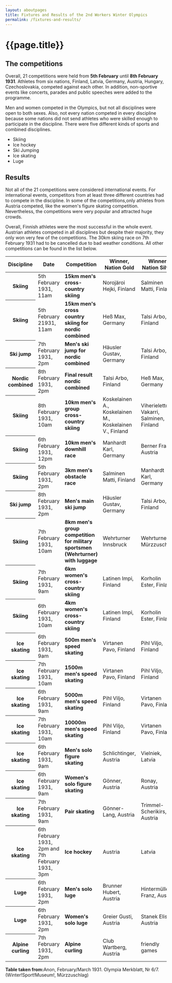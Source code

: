 ```yaml
---
layout: aboutpages
title: Fixtures and Results of the 2nd Workers Winter Olympics
permalink: /fixtures-and-results/
---
```

<h1>{{page.title}}</h1>
<h2>The competitions</h2>
<div class="information">
    <p>Overall, 21 competitions were held from <b>5th February</b> until <b>8th February 1931</b>. Athletes from six nations, Finland, Latvia, Germany, Austria, Hungary, Czechoslovakia, competed against each other. In addition, non-sportive events like concerts, parades and public speeches were added to the programme.</p>
    <p>Men and women competed in the Olympics, but not all disciplines were open to both sexes. Also, not every nation competed in every discipline because some nations did not send athletes who were skilled enough to participate in the discipline. There were five different kinds of sports and combined disciplines.</p>
</div>
<div class="facts-list">
    <ul>
        <li>Skiing</li>
        <li>Ice hockey</li>
        <li>Ski Jumping</li>
        <li>Ice skating</li>
        <li>Luge</li>
    </ul>
</div>
<h2>Results</h2>
<div class="information">
    <p>Not all of the 21 competitions were considered international events. For international events, competitors from at least three different countries had to compete in the discipline. In some of the competitions,only athletes from Austria competed, like the women's figure skating competition. Nevertheless, the competitions were very popular and attracted huge crowds.</p>
    <p>Overall, Finnish athletes were the most successful in the whole event. Austrian athletes competed in all disciplines but despite their majority, they only won very few of the competitions. The 30km skiing race on 7th February 1931 had to be cancelled due to bad weather conditions. All other competitions can be found in the list below.</p></div>
<div class="table-responsive-sm">
<!--class="table-responsive-sm" ensures that the table behaves responsibly across all devices.-->
    <table class="table">
        <thead>
            <tr>
                <th scope="col">Discipline</th>
                <th scope="col">Date</th>
                <th scope="col">Competition</th>
                <th scope="col">Winner, Nation Gold</th>
                <th scope="col">Winner, Nation Silver</th>
                <th scope="col">International competition</th>
            </tr>
        </thead>
        <tbody>
            <tr>
                <th scope="row">Skiing</th>
                <td>5th February 1931, 11am</td>
                <td><b>15km men's cross-country skiing</b></td>
                <td>Norojäroi Hejki, Finland</td>
                <td>Salminen Matti, Finland</td>
                <td>Yes</td>
            </tr>
            <tr>
                <th scope="row">Skiing</th>
                <td>5th February 21931, 11am</td>
                <td><b>15km men's cross country skiing for nordic combined</b></td>
                <td>Heß Max, Germany</td>
                <td>Talsi Arbo, Finland</td>
                <td>Yes</td>
            </tr>
            <tr>
                <th scope="row">Ski jump</th>
                <td>7th February 1931, 2pm</td>
                <td><b>Men's ski jump for nordic combined</b></td>
                <td>Häusler Gustav, Germany</td>
                <td>Talsi Arbo, Finland</td>
                <td>Yes</td>
            </tr>
                        <tr>
                <th scope="row">Nordic combined</th>
                <td>8th February 1931, 2pm</td>
                <td><b>Final result nordic combined</b></td>
                <td>Talsi Arbo, Finland</td>
                <td>Heß Max, Germany</td>
                <td>Yes</td>
            </tr>
            <tr>
                <th scope="row">Skiing</th>
                <td>8th February 1931, 10am</td>
                <td><b>10km men's group cross-country skiing</b></td>
                <td>Koskelainen A., Koskelainen M., Koskelainen V., Finland</td>
                <td>Viherieletto, Vakarri, Salminen, Finland</td>
                <td>Yes</td>
            </tr>
            <tr>
                <th scope="row">Skiing</th>
                <td>6th February 1931, 12pm</td>
                <td><b>10km men's downhill race</b></td>
                <td>Manhardt Karl, Germany</td>
                <td>Berner Franz, Austria</td>
                <td>Yes</td>
            </tr>
            <tr>
                <th scope="row">Skiing</th>
                <td>5th February 1931, 2pm</td>
                <td><b>3km men's obstacle race</b></td>
                <td>Salminen Matti, Finland</td>
                <td>Manhardt Karl, Germany</td>
                <td>Yes</td>
            </tr>
            <tr>
                <th scope="row">Ski jump</th>
                <td>8th February 1931, 2pm</td>
                <td><b>Men's main ski jump</b></td>
                <td>Häusler Gustav, Germany</td>
                <td>Talsi Arbo, Finland</td>
                <td>Yes</td>
            </tr>
            <tr>
                <th scope="row">Skiing</th>
                <td>7th February 1931, 10am</td>
                <td><b>8km men's group competition for military sportsmen (Wehrturner) with luggage</b></td>
                <td>Wehrturner Innsbruck</td>
                <td>Wehrturner Mürzzuschlag</td>
                <td>No</td>
            </tr>
            <tr>
                <th scope="row">Skiing</th>
                <td>7th February 1931, 9am</td>
                <td><b>6km women's cross-country skiing</b></td>
                <td>Latinen Impi, Finland</td>
                <td>Korholin Ester, Finland</td>
                <td>Yes</td>
            </tr>
            <tr>
                <th scope="row">Skiing</th>
                <td>6th February 1931, 10am</td>
                <td><b>4km women's cross-country skiing</b></td>
                <td>Latinen Impi, Finland </td>
                <td>Korholin Ester, Finland</td>
                <td>Yes</td>
            </tr>
            <tr>
                <th scope="row">Ice skating</th>
                <td>6th February 1931, 9am</td>
                <td><b>500m men's speed skating</b></td>
                <td>Virtanen Pavo, Finland</td>
                <td>Pihl Viljo, Finland</td>
                <td>Yes</td>
            </tr>
            <tr>
                <th scope="row">Ice skating</th>
                <td>7th February 1931, 10am</td>
                <td><b>1500m men's speed skating</b></td>
                <td>Virtanen Pavo, Finland</td>
                <td>Pihl Viljo, Finland</td>
                <td>Yes</td>
            </tr>
            <tr>
                <th scope="row">Ice skating</th>
                <td>6th February 1931, 9am</td>
                <td><b>5000m men's speed skating</b></td>
                <td>Pihl Viljo, Finland</td>
                <td>Virtanen Pavo, Finland</td>
                <td>Yes</td>
            </tr>
            <tr>
                <th scope="row">Ice skating</th>
                <td>7th February 1931, 10am</td>
                <td><b>10000m men's speed skating</b></td>
                <td>Pihl Viljo, Finland</td>
                <td>Virtanen Pavo, Finland</td>
                <td>No</td>
            </tr>
            <tr>
                <th scope="row">Ice skating</th>
                <td>6th February 1931, 9am</td>
                <td><b>Men's solo figure skating</b></td>
                <td>Schlichtinger, Austria</td>
                <td>Vielniek, Latvia</td>
                <td>Yes</td>
            </tr>
            <tr>
                <th scope="row">Ice skating</th>
                <td>6th February 1931, 9am</td>
                <td><b>Women's solo figure skating</b></td>
                <td>Gönner, Austria</td>
                <td>Ronay, Austria</td>
                <td>No</td>
            </tr>
            <tr>
                <th scope="row">Ice skating</th>
                <td>7th February 1931, 9am</td>
                <td><b>Pair skating</b></td>
                <td>Gönner-Lang, Austria</td>
                <td>Trimmel-Scherikirs, Austria</td>
                <td>No</td>
            </tr>
            <tr>
                <th scope="row">Ice skating</th>
                <td>6th February 1931, 2pm and 7th February 1931, 3pm</td>
                <td><b>Ice hockey</b></td>
                <td>Austria</td>
                <td>Latvia</td>
                <td>Yes</td>
            </tr>
            <tr>
                <th scope="row">Luge</th>
                <td>6th February 1931, 2pm</td>
                <td><b>Men's solo luge</b></td>
                <td>Brunner Hubert, Austria</td>
                <td>Hintermüller Franz, Austria</td>
                <td>No</td>
            </tr>
            <tr>
                <th scope="row">Luge</th>
                <td>6th February 1931, 2pm</td>
                <td><b>Women's solo luge</b></td>
                <td>Greier Gusti, Austria</td>
                <td>Stanek Elise, Austria</td>
                <td>No</td>
            </tr>
            <tr>
                <th scope="row">Alpine curling</th>
                <td>7th February 1931, 2pm</td>
                <td><b>Alpine curling</b></td>
                <td>Club Wartberg, Austria</td>
                <td>friendly games</td>
                <td>No</td>
            </tr>
        </tbody>
    </table>
</div>
<p><b>Table taken from:</b>Anon, February/March 1931. Olympia Merkblatt, Nr 6/7. (Winter!Sport!Museum!, Mürzzuschlag)